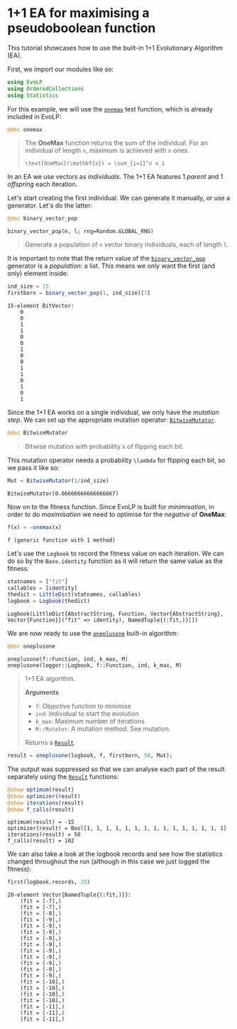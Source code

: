# 1+1 EA for maximising a pseudoboolean function

This tutorial showcases how to use the built-in 1+1 Evolutionary Algorithm (EA).

First, we import our modules like so:

```julia
using EvoLP
using OrderedCollections
using Statistics
```

For this example, we will use the [`onemax`](@ref) test function, which is already included in EvoLP:

```julia
@doc onemax
```

> The **OneMax** function returns the sum of the individual. For an individual of length ``n``, maximum is achieved with ``n`` ones.
>
> ``\text{OneMax}(\mathbf{x}) = \sum_{i=1}^n x_i``

In an EA we use vectors as _individuals_. The 1+1 EA features 1 _parent_ and 1 _offspring_ each iteration.

Let's start creating the first individual. We can generate it manually, or use a generator. Let's do the latter:

```julia
@doc binary_vector_pop
```

```text
binary_vector_pop(n, l; rng=Random.GLOBAL_RNG)
```

> Generate a population of `n` vector binary individuals, each of length `l`.

It is important to note that the return value of the [`binary_vector_pop`](@ref) generator is a  _population_:  a list. This means we only want the first (and only) element inside:

```julia
ind_size = 15
firstborn = binary_vector_pop(1, ind_size)[1]
```

```text
15-element BitVector:
    0
    0
    1
    1
    0
    0
    1
    0
    0
    1
    1
    0
    1
    0
    1
```

Since the 1+1 EA works on a single individual, we only have the _mutation step_. We can set up the appropriate mutation operator: [`BitwiseMutator`](@ref).

```julia
@doc BitwiseMutator
```

> Bitwise mutation with probability `λ` of flipping each bit.

This mutation operator needs a probability ``\lambda`` for flipping each bit, so we pass it like so:

```julia
Mut = BitwiseMutator(1/ind_size)
```

```text
BitwiseMutator(0.06666666666666667)
```

Now on to the fitness function. Since EvoLP is built for _minimisation_, in order to do _maximisation_ we need to optimise for the _negative_ of **OneMax**:

```julia
f(x) = -onemax(x)
```

```text
f (generic function with 1 method)
```

Let's use the `Logbook` to record the fitness value on each iteration. We can do so by the `Base.identity` function as it will return the same value as the fitness:

```julia
statnames = ["fit"]
callables = [identity]
thedict = LittleDict(statnames, callables)
logbook = Logbook(thedict)
```

```text
Logbook(LittleDict{AbstractString, Function, Vector{AbstractString}, Vector{Function}}("fit" => identity), NamedTuple{(:fit,)}[])
```

We are now ready to use the [`oneplusone`](@ref) built-in algorithm:

```julia
@doc oneplusone
```

```text
oneplusone(f::Function, ind, k_max, M)
oneplusone(logger::Logbook, f::Function, ind, k_max, M)
```

> 1+1 EA algorithm.
>
> **Arguments**
>
> - `f`: Objective function to minimise
> - `ind`: Individual to start the evolution
> - `k_max`: Maximum number of iterations
> - `M::Mutator`: A mutation method. See mutation.
>
> Returns a [`Result`](@ref).

```julia
result = oneplusone(logbook, f, firstborn, 50, Mut);
```

The output was suppressed so that we can analyse each part of the result separately using the [`Result`](@ref) functions:

```julia
@show optimum(result)
@show optimizer(result)
@show iterations(result)
@show f_calls(result)
```

```text
optimum(result) = -15
optimizer(result) = Bool[1, 1, 1, 1, 1, 1, 1, 1, 1, 1, 1, 1, 1, 1, 1]
iterations(result) = 50
f_calls(result) = 102
```

We can also take a look at the logbook records and see how the statistics changed throughout the run (although in this case we just logged the fitness):

```julia
first(logbook.records, 20)
```

```text
20-element Vector{NamedTuple{(:fit,)}}:
    (fit = [-7],)
    (fit = [-7],)
    (fit = [-8],)
    (fit = [-9],)
    (fit = [-9],)
    (fit = [-9],)
    (fit = [-9],)
    (fit = [-9],)
    (fit = [-9],)
    (fit = [-9],)
    (fit = [-9],)
    (fit = [-9],)
    (fit = [-9],)
    (fit = [-10],)
    (fit = [-10],)
    (fit = [-10],)
    (fit = [-10],)
    (fit = [-11],)
    (fit = [-11],)
    (fit = [-11],)
```

